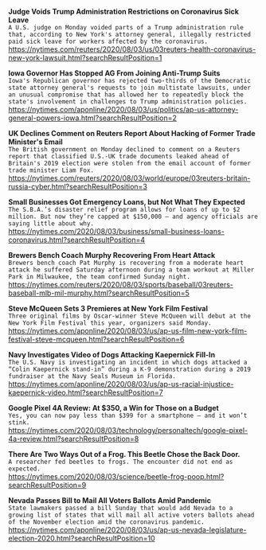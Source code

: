 **Judge Voids Trump Administration Restrictions on Coronavirus Sick Leave**\
`A U.S. judge on Monday voided parts of a Trump administration rule that, according to New York's attorney general, illegally restricted paid sick leave for workers affected by the coronavirus.`\
https://nytimes.com/reuters/2020/08/03/us/03reuters-health-coronavirus-new-york-lawsuit.html?searchResultPosition=1

**Iowa Governor Has Stopped AG From Joining Anti-Trump Suits**\
`Iowa's Republican governor has rejected two-thirds of the Democratic state attorney general's requests to join multistate lawsuits, under an unusual compromise that has allowed her to repeatedly block the state's involvement in challenges to Trump administration policies.`\
https://nytimes.com/aponline/2020/08/03/us/politics/ap-us-attorney-general-powers-iowa.html?searchResultPosition=2

**UK Declines Comment on Reuters Report About Hacking of Former Trade Minister's Email**\
`The British government on Monday declined to comment on a Reuters report that classified U.S.-UK trade documents leaked ahead of Britain's 2019 election were stolen from the email account of former trade minister Liam Fox.`\
https://nytimes.com/reuters/2020/08/03/world/europe/03reuters-britain-russia-cyber.html?searchResultPosition=3

**Small Businesses Got Emergency Loans, but Not What They Expected**\
`The S.B.A.’s disaster relief program allows for loans of up to $2 million. But now they’re capped at $150,000 — and agency officials are saying little about why.`\
https://nytimes.com/2020/08/03/business/small-business-loans-coronavirus.html?searchResultPosition=4

**Brewers Bench Coach Murphy Recovering From Heart Attack**\
`Brewers bench coach Pat Murphy is recovering from a moderate heart attack he suffered Saturday afternoon during a team workout at Miller Park in Milwaukee, the team confirmed Sunday night.`\
https://nytimes.com/reuters/2020/08/03/sports/baseball/03reuters-baseball-mlb-mil-murphy.html?searchResultPosition=5

**Steve McQueen Sets 3 Premieres at New York Film Festival**\
`Three original films by Oscar-winner Steve McQueen will debut at the New York Film Festival this year, organizers said Monday.`\
https://nytimes.com/aponline/2020/08/03/us/ap-us-film-new-york-film-festival-steve-mcqueen.html?searchResultPosition=6

**Navy Investigates Video of Dogs Attacking Kaepernick Fill-In**\
`The U.S. Navy is investigating an incident in which dogs attacked a “Colin Kaepernick stand-in” during a K-9 demonstration during a 2019 fundraiser at the Navy Seals Museum in Florida.`\
https://nytimes.com/aponline/2020/08/03/us/ap-us-racial-injustice-kaepernick-video.html?searchResultPosition=7

**Google Pixel 4A Review: At $350, a Win for Those on a Budget**\
`Yes, you can now pay less than $399 for a smartphone — and it won’t stink.`\
https://nytimes.com/2020/08/03/technology/personaltech/google-pixel-4a-review.html?searchResultPosition=8

**There Are Two Ways Out of a Frog. This Beetle Chose the Back Door.**\
`A researcher fed beetles to frogs. The encounter did not end as expected.`\
https://nytimes.com/2020/08/03/science/beetle-frog-poop.html?searchResultPosition=9

**Nevada Passes Bill to Mail All Voters Ballots Amid Pandemic**\
`State lawmakers passed a bill Sunday that would add Nevada to a growing list of states that will mail all active voters ballots ahead of the November election amid the coronavirus pandemic.`\
https://nytimes.com/aponline/2020/08/03/us/ap-us-nevada-legislature-election-2020.html?searchResultPosition=10

